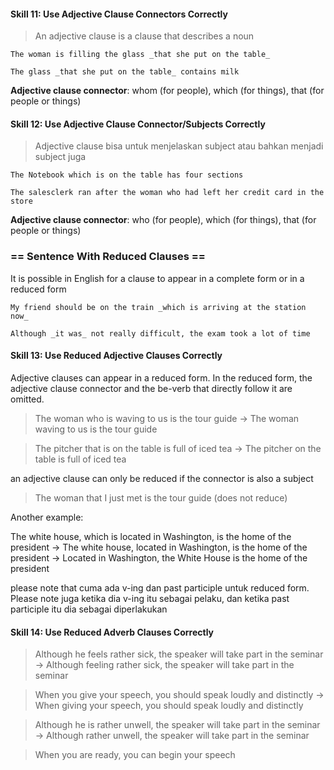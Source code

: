 #### Skill 11: Use Adjective Clause Connectors Correctly

> An adjective clause is a clause that describes a noun

`The woman is filling the glass _that she put on the table_`

`The glass _that she put on the table_ contains milk`

**Adjective clause connector**: whom (for people), which (for things), that (for people or things)

#### Skill 12: Use Adjective Clause Connector/Subjects Correctly

> Adjective clause bisa untuk menjelaskan subject atau bahkan menjadi subject juga

`The Notebook which is on the table has four sections`

`The salesclerk ran after the woman who had left her credit card in the store`

**Adjective clause connector**: who (for people), which (for things), that (for people or things)

### == Sentence With Reduced Clauses ==

It is possible in English for a clause to appear in a complete form or in a reduced form

`My friend should be on the train _which is arriving at the station now_`

`Although _it was_ not really difficult, the exam took a lot of time`

#### Skill 13: Use Reduced Adjective Clauses Correctly

Adjective clauses can appear in a reduced form. In the reduced form, the adjective clause connector 
and the be-verb that directly follow it are omitted.

> The woman who is waving to us is the tour guide -> The woman waving to us is the tour guide

> The pitcher that is on the table is full of iced tea -> The pitcher on the table is full of iced tea

an adjective clause can only be reduced if the connector is also a subject

> The woman that I just met is the tour guide (does not reduce)

Another example:

The white house, which is located in Washington, is the home of the president -> The white house, located in Washington, is the home of the president
-> Located in Washington, the White House is the home of the president

please note that cuma ada v-ing dan past participle untuk reduced form. Please note juga ketika dia v-ing itu sebagai pelaku, dan ketika past participle itu dia sebagai diperlakukan

#### Skill 14: Use Reduced Adverb Clauses Correctly

> Although he feels rather sick, the speaker will take part in the seminar -> Although feeling rather sick, the speaker will take part in the seminar

> When you give your speech, you should speak loudly and distinctly -> When giving your speech, you should speak loudly and distinctly

> Although he is rather unwell, the speaker will take part in the seminar -> Although rather unwell, the speaker will take part in the seminar

> When you are ready, you can begin your speech




